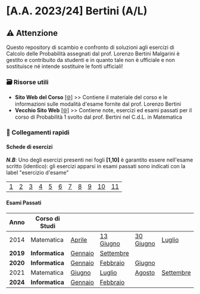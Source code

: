 # [A.A. 2023/24] Bertini (A/L)

## ⚠️ Attenzione

Questo repository di scambio e confronto di soluzioni agli esercizi di Calcolo delle Probabilità assegnati dal prof. Lorenzo Bertini Malgarini è gestito e contribuito da studenti e in quanto tale non è ufficiale e non sostituisce né intende sostituire le fonti ufficiali!

### 🗃 Risorse utili
- **Sito Web del Corso** [[🌐]](https://www1.mat.uniroma1.it/people/bertini/ama/didattica/informatica/) >> Contiene il materiale del corso e le informazioni sulle modalità d'esame fornite dal prof. Lorenzo Bertini
- **Vecchio Sito Web** [[🌐]](https://www1.mat.uniroma1.it/people/bertini/ama/didattica/probab1/) >> Contiene note, esercizi ed esami passati per il corso di Probabilità 1 svolto dal prof. Bertini nel C.d.L. in Matematica

### 🔗 Collegamenti rapidi

#### Schede di esercizi
_**N.B**_: Uno degli esercizi presenti nei fogli **[1,10]** è garantito essere nell'esame scritto (identico): gli esercizi apparsi in esami passati sono indicati con la label "esercizio d'esame"

|                                                         |                                                         |                                                         |                                                         |                                                         |                                                         |                                                         |                                                         |                                                         |                                                          |                                                          |
|---------------------------------------------------------|---------------------------------------------------------|---------------------------------------------------------|---------------------------------------------------------|---------------------------------------------------------|---------------------------------------------------------|---------------------------------------------------------|---------------------------------------------------------|---------------------------------------------------------|----------------------------------------------------------|----------------------------------------------------------|
| [1](../../../discussions?discussions_q=category%3A"01") | [2](../../../discussions?discussions_q=category%3A"02") | [3](../../../discussions?discussions_q=category%3A"03") | [4](../../../discussions?discussions_q=category%3A"04") | [5](../../../discussions?discussions_q=category%3A"05") | [6](../../../discussions?discussions_q=category%3A"06") | [7](../../../discussions?discussions_q=category%3A"07") | [8](../../../discussions?discussions_q=category%3A"08") | [9](../../../discussions?discussions_q=category%3A"09") | [10](../../../discussions?discussions_q=category%3A"10") | [11](../../../discussions?discussions_q=category%3A"11") |

#### Esami Passati
| Anno     | Corso di Studi  |                                                                      |                                                                          |                                                                          |                                                                          |
|----------|-----------------|----------------------------------------------------------------------|--------------------------------------------------------------------------|--------------------------------------------------------------------------|--------------------------------------------------------------------------|
| 2014     | Matematica      | [Aprile](../../../discussions?discussions_q=label%3A"aprile+2014")   | [13 Giugno](../../../discussions?discussions_q=label%3A"13+giugno+2014") | [30 Giugno](../../../discussions?discussions_q=label%3A"30+giugno+2014") | [Luglio](../../../discussions?discussions_q=label%3A"luglio+2014")       |
| **2019** | **Informatica** | [Gennaio](../../../discussions?discussions_q=label%3A"gennaio+2019") | [Settembre](../../../discussions?discussions_q=label%3A"settembre+2019") |                                                                          |                                                                          |
| **2020** | **Informatica** | [Gennaio](../../../discussions?discussions_q=label%3A"gennaio+2020") | [Febbraio](../../../discussions?discussions_q=label%3A"febbraio+2020")   | [Giugno](../../../discussions?discussions_q=label%3A"giugno+2020")       |                                                                          | 
| 2021     | Matematica      | [Giugno](../../../discussions?discussions_q=label%3A"giugno+2021")   | [Luglio](../../../discussions?discussions_q=label%3A"luglio+2021")       | [Agosto](../../../discussions?discussions_q=label%3A"agosto+2021")       | [Settembre](../../../discussions?discussions_q=label%3A"settembre+2021") |
| **2024** | **Informatica** | [Gennaio](../../../discussions?discussions_q=label%3A"gennaio+2024") | [Febbraio](../../../discussions?discussions_q=label%3A"febbraio+2024")   |                                                                          |                                                                          |

